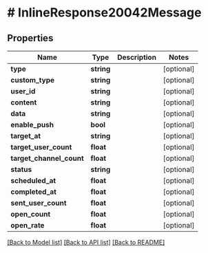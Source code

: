 # # InlineResponse20042Message

## Properties

Name | Type | Description | Notes
------------ | ------------- | ------------- | -------------
**type** | **string** |  | [optional]
**custom_type** | **string** |  | [optional]
**user_id** | **string** |  | [optional]
**content** | **string** |  | [optional]
**data** | **string** |  | [optional]
**enable_push** | **bool** |  | [optional]
**target_at** | **string** |  | [optional]
**target_user_count** | **float** |  | [optional]
**target_channel_count** | **float** |  | [optional]
**status** | **string** |  | [optional]
**scheduled_at** | **float** |  | [optional]
**completed_at** | **float** |  | [optional]
**sent_user_count** | **float** |  | [optional]
**open_count** | **float** |  | [optional]
**open_rate** | **float** |  | [optional]

[[Back to Model list]](../../README.md#models) [[Back to API list]](../../README.md#endpoints) [[Back to README]](../../README.md)
